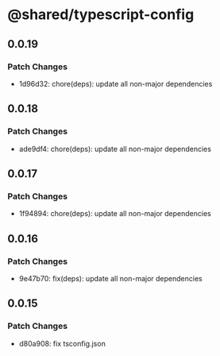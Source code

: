 # @shared/typescript-config

## 0.0.19

### Patch Changes

- 1d96d32: chore(deps): update all non-major dependencies

## 0.0.18

### Patch Changes

- ade9df4: chore(deps): update all non-major dependencies

## 0.0.17

### Patch Changes

- 1f94894: chore(deps): update all non-major dependencies

## 0.0.16

### Patch Changes

- 9e47b70: fix(deps): update all non-major dependencies

## 0.0.15

### Patch Changes

- d80a908: fix tsconfig.json
